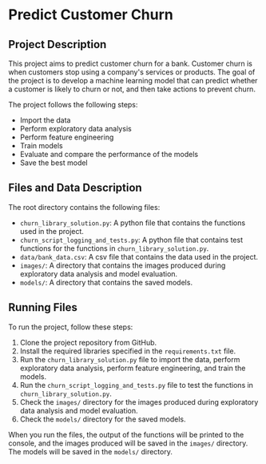 # Predict Customer Churn

## Project Description

This project aims to predict customer churn for a bank. Customer churn is when customers stop using a company's services or products. The goal of the project is to develop a machine learning model that can predict whether a customer is likely to churn or not, and then take actions to prevent churn.

The project follows the following steps:

- Import the data
- Perform exploratory data analysis
- Perform feature engineering
- Train models
- Evaluate and compare the performance of the models
- Save the best model

## Files and Data Description

The root directory contains the following files:

- `churn_library_solution.py`: A python file that contains the functions used in the project.
- `churn_script_logging_and_tests.py`: A python file that contains test functions for the functions in `churn_library_solution.py`.
- `data/bank_data.csv`: A csv file that contains the data used in the project.
- `images/`: A directory that contains the images produced during exploratory data analysis and model evaluation.
- `models/`: A directory that contains the saved models.

## Running Files

To run the project, follow these steps:

1. Clone the project repository from GitHub.
2. Install the required libraries specified in the `requirements.txt` file.
3. Run the `churn_library_solution.py` file to import the data, perform exploratory data analysis, perform feature engineering, and train the models.
4. Run the `churn_script_logging_and_tests.py` file to test the functions in `churn_library_solution.py`.
5. Check the `images/` directory for the images produced during exploratory data analysis and model evaluation.
6. Check the `models/` directory for the saved models.

When you run the files, the output of the functions will be printed to the console, and the images produced will be saved in the `images/` directory. The models will be saved in the `models/` directory.